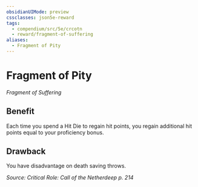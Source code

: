 ```yaml
---
obsidianUIMode: preview
cssclasses: json5e-reward
tags:
  - compendium/src/5e/crcotn
  - reward/fragment-of-suffering
aliases:
  - Fragment of Pity
---
```

# Fragment of Pity
*Fragment of Suffering*  

## Benefit

Each time you spend a Hit Die to regain hit points, you regain additional hit points equal to your proficiency bonus.

## Drawback

You have disadvantage on death saving throws.

*Source: Critical Role: Call of the Netherdeep p. 214*